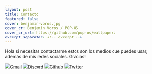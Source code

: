 ```yaml
---
layout: post
title: Contacto
featured: false
cover: benjamin-voros.jpg
cover_cr: Benjamin Voros / POP-OS
cover_cr_url: https://github.com/pop-os/wallpapers
excerpt_separator: <!-- excerpt -->
---
```


Hola si necesitas contactarme estos son los medios que puedes usar, además de mis redes sociales. Gracias!
<!-- excerpt -->
<section class="button-container">
<a href="mailto:jeffrysamuer@gmail.com" title="jeffrysamuer@gmail.com"><img src="{{ site.url }}/images/social/gmail.png"><span class="label">Gmail</span></a>
<a href="https://discord.com/users/1104205414784053368" title="jeffser"><img src="{{ site.url }}/images/social/discord.png"><span class="label">Discord</span></a>
<a href="https://github.com/Jeffser" title="jeffser"><img src="{{ site.url }}/images/social/github.png"><span class="label">Github</span></a>
<a href="https://twitter.com/jeffrysamuer" title="@jeffrysamuer"><img src="{{ site.url }}/images/social/twitter.png"><span class="label">Twitter</span></a>
</section>